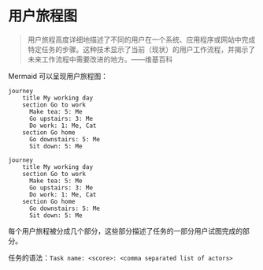 # 用户旅程图

> 用户旅程高度详细地描述了不同的用户在一个系统、应用程序或网站中完成特定任务的步骤。这种技术显示了当前（现状）的用户工作流程，并揭示了未来工作流程中需要改进的地方。——维基百科

Mermaid 可以呈现用户旅程图：

```
journey
    title My working day
    section Go to work
      Make tea: 5: Me
      Go upstairs: 3: Me
      Do work: 1: Me, Cat
    section Go home
      Go downstairs: 5: Me
      Sit down: 5: Me
```

```{mermaid}
journey
    title My working day
    section Go to work
      Make tea: 5: Me
      Go upstairs: 3: Me
      Do work: 1: Me, Cat
    section Go home
      Go downstairs: 5: Me
      Sit down: 5: Me
```

每个用户旅程被分成几个部分，这些部分描述了任务的一部分用户试图完成的部分。

任务的语法：`Task name: <score>: <comma separated list of actors>`
